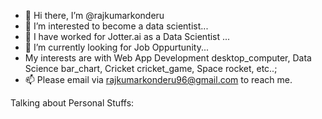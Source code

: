 - 👋 Hi there, I’m @rajkumarkonderu
- 👀 I’m interested to become a data scientist...
- 🌱 I have worked for Jotter.ai as a Data Scientist ...
- 💞️ I’m currently looking for Job Oppurtunity...
- My interests are with Web App Development desktop_computer, Data Science bar_chart, Cricket cricket_game, Space rocket, etc..;
- 📫 Please email via rajkumarkonderu96@gmail.com to reach me.

<!---
rajkumarkonderu/rajkumarkonderu is a ✨ special ✨ repository because its `README.md` (this file) appears on your GitHub profile.
You can click the Preview link to take a look at your changes.
--->
Talking about Personal Stuffs:


